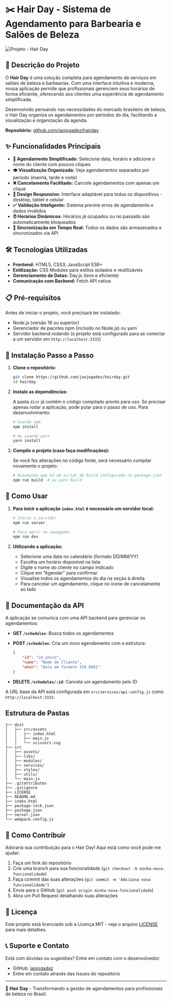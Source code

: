 # ✂️ Hair Day - Sistema de Agendamento para Barbearia e Salões de Beleza

![Projeto  - Hair Day](https://github.com/user-attachments/assets/67c8ca82-202d-44cb-a62d-097f11c88e3a)

## 📝 Descrição do Projeto

O **Hair Day** é uma solução completa para agendamento de serviços em salões de beleza e barbearias. Com uma interface intuitiva e moderna, nossa aplicação permite que profissionais gerenciem seus horários de forma eficiente, oferecendo aos clientes uma experiência de agendamento simplificada.

Desenvolvido pensando nas necessidades do mercado brasileiro de beleza, o Hair Day organiza os agendamentos por períodos do dia, facilitando a visualização e organização da agenda.

**Repositório:** [github.com/jaojogadez/hairday](https://github.com/jaojogadez/hairday)

## ✨ Funcionalidades Principais

* **📅 Agendamento Simplificado:** Selecione data, horário e adicione o nome do cliente com poucos cliques
* **👁️ Visualização Organizada:** Veja agendamentos separados por período (manhã, tarde e noite)
* **❌ Cancelamento Facilitado:** Cancele agendamentos com apenas um clique
* **📱 Design Responsivo:** Interface adaptável para todos os dispositivos - desktop, tablet e celular
* **✅ Validação Inteligente:** Sistema previne erros de agendamento e dados inválidos
* **⏰ Horários Dinâmicos:** Horários já ocupados ou no passado são automaticamente bloqueados
* **🔄 Sincronização em Tempo Real:** Todos os dados são armazenados e sincronizados via API

## 🛠️ Tecnologias Utilizadas

* **Frontend:** HTML5, CSS3, JavaScript ES6+
* **Estilização:** CSS Modules para estilos isolados e reutilizáveis 
* **Gerenciamento de Datas:** Day.js (leve e eficiente)
* **Comunicação com Backend:** Fetch API nativa

## 📋 Pré-requisitos

Antes de iniciar o projeto, você precisará ter instalado:

* Node.js (versão 16 ou superior)
* Gerenciador de pacotes npm (incluído no Node.js) ou yarn
* Servidor backend rodando (o projeto está configurado para se conectar a um servidor em `http://localhost:3333`)

## 🚀 Instalação Passo a Passo

1. **Clone o repositório:**

   ```bash
   git clone https://github.com/jaojogadez/hairday.git
   cd hairday
   ```

2. **Instale as dependências:**

   A pasta `dist` já contém o código compilado pronto para uso. Se precisar apenas rodar a aplicação, pode pular para o passo de uso. Para desenvolvimento:

   ```bash
   # Usando npm
   npm install

   # Ou usando yarn
   yarn install
   ```

3. **Compile o projeto (caso faça modificações):**

   Se você fez alterações no código fonte, será necessário compilar novamente o projeto:

   ```bash
   # Assumindo que há um script de build configurado no package.json
   npm run build  # ou yarn build
   ```

## 📱 Como Usar

1. **Para inicir a aplicação `index.html` é necessário um servidor local:**

   ```bash
   # Inicie o servidor 
   npm run server

   # Para abrir no navegador
   npm run dev
   ```

2. **Utilizando a aplicação:**

   * Selecione uma data no calendário (formato DD/MM/YY)
   * Escolha um horário disponível na lista
   * Digite o nome do cliente no campo indicado
   * Clique em "Agendar" para confirmar
   * Visualize todos os agendamentos do dia na seção à direita
   * Para cancelar um agendamento, clique no ícone de cancelamento ao lado

## 🔌 Documentação da API

A aplicação se comunica com uma API backend para gerenciar os agendamentos:

* **GET `/schedules`**: Busca todos os agendamentos
* **POST `/schedules`**: Cria um novo agendamento com a estrutura:

  ```json
  {
      "id": "id_unico",
      "name": "Nome do Cliente",
      "when": "Data em formato ISO 8601"
  }
  ```

* **DELETE `/schedules/:id`**: Cancela um agendamento pelo ID

A URL base da API está configurada em `src/services/api-config.js` como `http://localhost:3333`.

## Estrutura de Pastas

```
├── dist
│   ├── src/assets
│   │   ├── index.html
│   │   ├── main.js
│   │   └── scissors.svg
├── src
│   ├── assets/
│   ├── libs/
│   ├── modules/
│   ├── services/
│   ├── styles/
│   ├── utils/
│   └── main.js
├── .gitattributes
├── .gitignore
├── LICENSE
├── README.md
├── index.html
├── package-lock.json
├── package.json
├── server.json
└── webpack.config.js
```

## 🤝 Como Contribuir

Adoraria sua contribuição para o Hair Day! Aqui está como você pode me ajudar:

1. Faça um fork do repositório
2. Crie uma branch para sua funcionalidade (`git checkout -b minha-nova-funcionalidade`)
3. Faça commit das suas alterações (`git commit -m 'Adiciona nova funcionalidade'`)
4. Envie para o GitHub (`git push origin minha-nova-funcionalidade`)
5. Abra um Pull Request detalhando suas alterações

## 📄 Licença

Este projeto está licenciado sob a Licença MIT - veja o arquivo [LICENSE](LICENSE) para mais detalhes.

## 📞 Suporte e Contato

Está com dúvidas ou sugestões? Entre em contato com o desenvolvedor:

* GitHub: [jaojogadez](https://github.com/jaojogadez)
* Entre em contato através das Issues do repositório

---

💈 **Hair Day** - Transformando a gestão de agendamentos para profissionais de beleza no Brasil.
